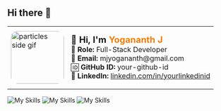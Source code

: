 ## Hi there 👋
<!-- 👤 Name Card with Particles GIF on Left -->
<table align="center">
  <tr>
    <td>
      <img src="https://media.giphy.com/media/3o7TKMt1VVNkHV2PaE/giphy.gif" 
           width="120px" 
           alt="particles side gif"
           style="border-radius: 15px;" />
    </td>
    <td>
      <p>
        <strong style="font-size: 20px;">👋 Hi, I'm <span style="color:#F57C00;">Yogananth J</span></strong><br>
        💼 <strong>Role:</strong> Full-Stack Developer<br>
        📧 <strong>Email:</strong> mjyogananth@gmail.com<br>
        🆔 <strong>GitHub ID:</strong> your-github-id<br>
        🔗 <strong>LinkedIn:</strong> <a href="https://linkedin.com/in/yourlinkedinid" target="_blank">linkedin.com/in/yourlinkedinid</a>
      </p>
    </td>
  </tr>
</table>




![My Skills](https://skillicons.dev/icons?i=js,html,css) ![My Skills](https://skillicons.dev/icons?i=python,java,nodejs) ![My Skills](https://skillicons.dev/icons?i=mongodb,vscode,figma&theme=light)
<!-- 🌌 Full-width Particles Banner -->



<!--
**YogananthJ/YogananthJ** is a ✨ _special_ ✨ repository because its `README.md` (this file) appears on your GitHub profile.

Here are some ideas to get you started:

- 🔭 I’m currently working on ...
- 🌱 I’m currently learning ...
- 👯 I’m looking to collaborate on ...
- 🤔 I’m looking for help with ...
- 💬 Ask me about ...
- 📫 How to reach me: ...
- 😄 Pronouns: ...
- ⚡ Fun fact: ...
-->
